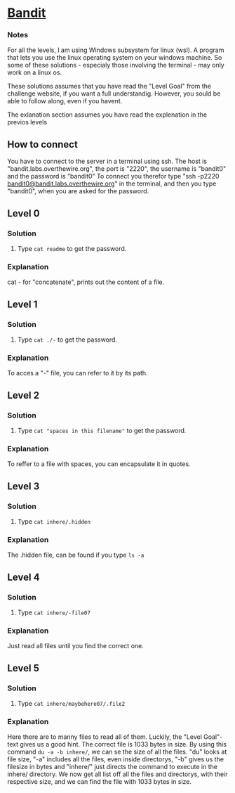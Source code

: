 # [Bandit](https://overthewire.org/wargames/bandit/)

### Notes
For all the levels, I am using Windows subsystem for linux (wsl). A program that lets you use the linux operating system on your windows machine. So some of these solutions - especialy those involving the terminal - may only work on a linux os. 

These solutions assumes that you have read the "Level Goal" from the challenge website, if you want a full  understandig. However, you sould be able to follow along, even if you havent. 

The exlanation section assumes you have read the explenation in the previos levels


## How to connect
You have to connect to the server in a terminal using ssh. The host is "bandit.labs.overthewire.org", the port is "2220", the username is "bandit0" and the password is "bandit0"
To connect you therefor type "ssh -p2220 bandit0@bandit.labs.overthewire.org" in the terminal, and then you type "bandit0", when you are asked for the password.

## Level 0
### Solution
1. Type `cat readme` to get the password.

### Explanation
cat - for "concatenate", prints out the content of a file.

## Level 1
### Solution
1. Type `cat ./-` to get the password.

### Explanation
To acces a "-" file, you can refer to it by its path.


## Level 2
### Solution
1. Type `cat "spaces in this filename"` to get the password.

### Explanation
To reffer to a file with spaces, you can encapsulate it in quotes.


## Level 3
### Solution
1. Type `cat inhere/.hidden`

### Explanation
The .hidden file, can be found if you type `ls -a`

## Level 4
### Solution
1. Type `cat inhere/-file07`

### Explanation
Just read all files until you find the correct one.

## Level 5
### Solution
1. Type `cat inhere/maybehere07/.file2`

### Explanation
Here there are to manny files to read all of them. Luckily, the "Level Goal"-text gives us a good hint. The correct file is 1033 bytes in size. By using this command `du -a -b inhere/`, we can se the size of all the files. "du" looks at file size, "-a" includes all the files, even inside directorys, "-b" gives us the filesize in bytes and "inhere/" just directs the command to execute in the inhere/ directory. We now get all list off all the files and directorys, with their respective size, and we can find the file with 1033 bytes in size.